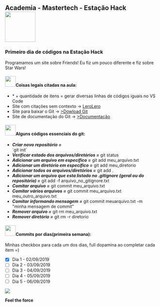 <nav>
  <h1>Academia - Mastertech - Estação Hack  <img src="https://ftp.mastertech.com.br/Nginx-Fancyindex-Theme/Nginx-Fancyindex-Theme-light/estacao-logo.png"  width="100"  /></h1>
</nav>
  
<h3>Primeiro dia de códigos na Estação Hack </h3>
<p>Programamos um site sobre Friends! Eu fiz um pouco diferente e fiz sobre Star Wars!</p>

<h4><img src="https://media.giphy.com/media/dwDhATtza3TtS/source.gif"  width="35"  />Coisas legais citadas na aula:</h4>

<ul>
  <li> * + quantidade de itens = gerar diversas linhas de códigos iguais no VS Code </li>
  <li> Site com citações sem contexto ->  <a href="https://lerolero.com/" target="_blank">LeroLero</a>
  <li> Site para baixar o Git -> <a href="https://git-scm.com/downloads" target="_blank">>Dowload Git</a> </li>
  <li> Site de documentação do Git -> <a href="https://git-scm.com/doc"target="_blank">>Documentação</a> </li>
</ul>

<h4><img src="https://media.giphy.com/media/dwDhATtza3TtS/source.gif"  width="35"  />Alguns códigos essenciais do git:</h4>

<ul>
  <li><b><i>Criar novo repositório =</i></b></li> `git init`
  <li><b><i>Verificar estado dos arquivos/diretórios =</i></b> git status</li>
  <li><b><i>Adicionar um arquivo em específico =</i></b> git add meu_arquivo.txt</li>
  <li><b><i>Adicionar um diretório em específico =</i></b> git add meu_diretorio</li>
  <li><b><i>Adicionar todos os arquivos/diretórios =</i></b> git add . </li>
  <li><b><i>Adicionar um arquivo que esta listado no .gitignore (geral ou do repositório) =</i></b> git add -f arquivo_no_gitignore.txt </li>
  <li><b><i>Comitar arquivo =</i></b> git commit meu_arquivo.txt </li>
  <li><b><i>Comitar vários arquivos =</i></b> git commit meu_arquivo.txt meu_outro_arquivo.txt </li>
  <li><b><i>Comitar informando mensagem =</i></b> git commit meuarquivo.txt -m "minha mensagem de commit"</li>
  <li><b><i>Remover arquivo =</i></b> git rm meu_arquivo.txt </li>
  <li><b><i>Remover diretório =</i></b> git rm -r diretorio</li>
</ul>

<h4><img src="https://media.giphy.com/media/dwDhATtza3TtS/source.gif"  width="35"  />Commits por dias(primeira semana):</h4>

Minhas checkbox para cada um dos dias, full dopamina ao completar cada item =)
  
- [x] Dia 1 - 02/09/2019
- [ ] Dia 2 - 03/09/2019
- [ ] Dia 3 - 04/09/2019
- [ ] Dia 4 - 05/09/2019
- [ ] Dia 5 - 06/09/2019

<footer>
 
<img src="https://media.giphy.com/media/rHR8qP1mC5V3G/source.gif"/>
  
<b>Feel the force</b>
  

</footer>
